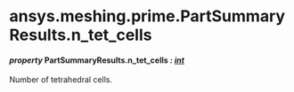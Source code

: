 <a id="ansys-meshing-prime-partsummaryresults-n-tet-cells"></a>

# ansys.meshing.prime.PartSummaryResults.n_tet_cells

<a id="ansys.meshing.prime.PartSummaryResults.n_tet_cells"></a>

#### *property* PartSummaryResults.n_tet_cells *: [int](https://docs.python.org/3.11/library/functions.html#int)*

Number of tetrahedral cells.

<!-- !! processed by numpydoc !! -->
